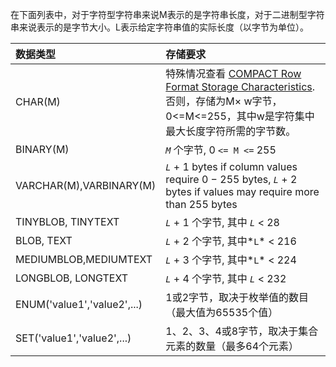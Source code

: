 在下面列表中，对于字符型字符串来说M表示的是字符串长度，对于二进制型字符串来说表示的是字节大小。L表示给定字符串值的实际长度（以字节为单位）。

| 数据类型                    | 存储要求                                                     |
| :-------------------------- | :----------------------------------------------------------- |
| CHAR(M)                     | 特殊情况查看 [COMPACT Row Format Storage Characteristics](https://dev.mysql.com/doc/refman/5.7/en/innodb-row-format.html#innodb-compact-row-format-characteristics). 否则，存储为M× w字节，0<=M<=255，其中w是字符集中最大长度字符所需的字节数。 |
| BINARY(M)                   | *`M`* 个字节, 0 `<= M <=` 255                                |
| VARCHAR(M),VARBINARY(M)     | *`L`* + 1 bytes if column values require 0 − 255 bytes, *`L`* + 2 bytes if values may require more than 255 bytes |
| TINYBLOB, TINYTEXT          | *`L`* + 1 个字节, 其中 *`L`* < 28                            |
| BLOB, TEXT                  | *`L`* + 2 个字节, 其中*`L`* < 216                            |
| MEDIUMBLOB,MEDIUMTEXT       | *`L`* + 3 个字节, 其中*`L`* < 224                            |
| LONGBLOB, LONGTEXT          | *`L`* + 4 个字节, 其中 *`L`* < 232                           |
| ENUM('value1','value2',...) | 1或2字节，取决于枚举值的数目（最大值为65535个值）            |
| SET('value1','value2',...)  | 1、2、3、4或8字节，取决于集合元素的数量（最多64个元素）      |

